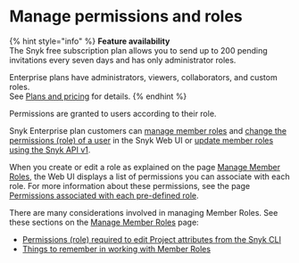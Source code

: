 # Manage permissions and roles

{% hint style="info" %}
**Feature availability**\
The Snyk free subscription plan allows you to send up to 200 pending invitations every seven days and has only administrator roles.

Enterprise plans have administrators, viewers, collaborators, and custom roles.\
See [Plans and pricing](https://snyk.io/plans/) for details.
{% endhint %}

Permissions are granted to users according to their role.

Snyk Enterprise plan customers can [manage member roles](manage-member-roles.md) and [change the permissions (role) of a user](change-the-permissions-role-of-a-user.md) in the Snyk Web UI or [update member roles using the Snyk API v1](../manage-users-and-permissions/update-member-roles-via-api.md).

When you create or edit a role as explained on the page [Manage Member Roles](manage-member-roles.md), the Web UI displays a list of permissions you can associate with each role. For more information about these permissions, see the page [Permissions associated with each pre-defined role](permissions-associated-with-each-pre-defined-role.md).

There are many considerations involved in managing Member Roles. See these sections on the [Manage Member Roles](manage-member-roles.md) page:

* [Permissions (role) required to edit Project attributes from the Snyk CLI](manage-member-roles.md#permissions-role-required-to-edit-project-attributes-from-the-snyk-cli)
* [Things to remember in working with Member Roles](manage-member-roles.md#things-to-remember-in-working-with-member-roles)
